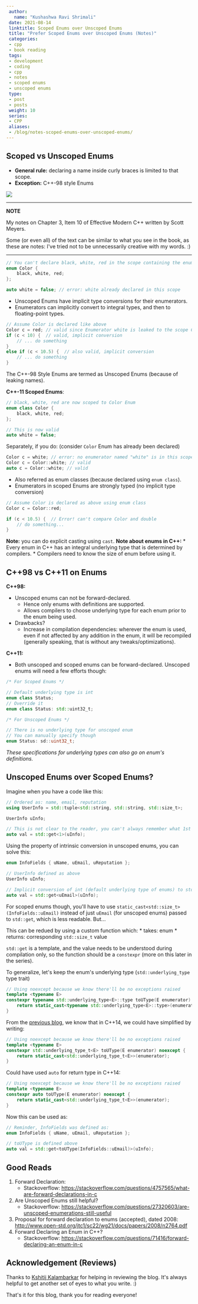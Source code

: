 ```yaml
---
 author:
   name: "Kushashwa Ravi Shrimali"
 date: 2021-08-14
 linktitle: Scoped Enums over Unscoped Enums
 title: "Prefer Scoped Enums over Unscoped Enums (Notes)"
 categories:
 - cpp
 - book reading
 tags:
 - development
 - coding
 - cpp
 - notes
 - scoped enums
 - unscoped enums
 type:
 - post
 - posts
 weight: 10
 series:
 - CPP
 aliases:
 - /blog/notes-scoped-enums-over-unscoped-enums/
---
```


## Scoped vs Unscoped Enums 

* **General rule:** declaring a name inside curly braces is limited to that scope.
* **Exception:** C++-98 style Enums

![](https://raw.githubusercontent.com/krshrimali/blog/main/assets/cover-images/Unscoped-Scoped-Enums.png)

---
**NOTE**

My notes on Chapter 3, Item 10 of Effective Modern C++ written by Scott Meyers.

Some (or even all) of the text can be similar to what you see in the book, as these are notes: I've tried not to be unnecessarily creative with my words. :)

---

```cpp
// You can't declare black, white, red in the scope containing the enum Color
enum Color {
    black, white, red;
};

auto white = false; // error: white already declared in this scope
```

* Unscoped Enums have implicit type conversions for their enumerators.
* Enumerators can implicitly convert to integral types, and then to floating-point types.

```cpp
// Assume Color is declared like above
Color c = red; // valid since Enumerator white is leaked to the scope Color is in
if (c < 10) {  // valid, implicit conversion
    // ... do something
}
else if (c < 10.5) {  // also valid, implicit conversion
    // ... do something
}
```

The C++-98 Style Enums are termed as Unscoped Enums (because of leaking names).

**C++-11 Scoped Enums**:

```cpp
// black, white, red are now scoped to Color Enum
enum class Color {
    black, white, red;
};

// This is now valid
auto white = false;
```

Separately, if you do: (consider `Color` Enum has already been declared)

```cpp
Color c = white; // error: no enumerator named "white" is in this scope
Color c = Color::white; // valid
auto c = Color::white; // valid
```

* Also referred as enum classes (because declared using `enum class`).
* Enumerators in scoped Enums are strongly typed (no implicit type conversion)

```cpp
// Assume Color is declared as above using enum class
Color c = Color::red;

if (c < 10.5) {  // Error! can't compare Color and double
    // do something...
}
```

**Note:** you can do explicit casting using `cast`.
**Note about enums in C++:**
    * Every enum in C++ has an integral underlying type that is determined by compilers.
    * Compilers need to know the size of enum before using it.

## C++98 vs C++11 on Enums

**C++98:**

* Unscoped enums can not be forward-declared.
    * Hence only enums with definitions are supported.
    * Allows compilers to choose underlying type for each enum prior to the enum being used.
* Drawbacks?
    * Increase in compilation dependencies: wherever the enum is used, even if not affected by any addition in the enum, it will be recompiled (generally speaking, that is without any tweaks/optimizations).

**C++11:**

* Both unscoped and scoped enums can be forward-declared. Unscoped enums will need a few efforts though:

```cpp
/* For Scoped Enums */

// Default underlying type is int
enum class Status; 
// Override it
enum class Status: std::uint32_t;

/* For Unscoped Enums */

// There is no underlying type for unscoped enum
// You can manually specify though
enum Status: sd::uint32_t;
```

_These specifications for underlying types can also go on enum's definitions._

## Unscoped Enums over Scoped Enums?

Imagine when you have a code like this:

```cpp
// Ordered as: name, email, reputation
using UserInfo = std::tuple<std::string, std::string, std::size_t>;

UserInfo uInfo;

// This is not clear to the reader, you can't always remember what 1st indexed field in UserInfo is
auto val = std::get<1>(uInfo);
```

Using the property of intrinsic conversion in unscoped enums, you can solve this:

```cpp
enum InfoFields { uName, uEmail, uReputation };

// UserInfo defined as above
UserInfo uInfo;

// Implicit conversion of int (default underlying type of enums) to std::size_t (that's what std::get takes)
auto val = std::get<uEmail>(uInfo);
```

For scoped enums though, you'll have to use `static_cast<std::size_t>(InfoFields::uEmail)` instead of just `uEmail` (for unscoped enums) passed to `std::get`, which is less readable. But...

This can be redued by using a custom function which:
    * takes: enum
    * returns: corresponding `std::size_t` value

`std::get` is a template, and the value needs to be understood during compilation only, so the function should be a `constexpr` (more on this later in the series).

To generalize, let's keep the enum's underlying type (`std::underlying_type` type trait)

```cpp
// Using noexcept because we know there'll be no exceptions raised
template <typename E>
constexpr typename std::underlying_type<E>::type toUType(E enumerator) noexcept {
    return static_cast<typename std::underlying_type<E>::type>(enumerator);
}
```

From the [previous blog](https://krshrimali.github.io/Alias-Declarations-over-Typedefs-CPP/), we know that in C++14, we could have simplified by writing:

```cpp
// Using noexcept because we know there'll be no exceptions raised
template <typename E>
constexpr std::underlying_type_t<E> toUType(E enumerator) noexcept {
    return static_cast<std::underlying_type_t<E>>(enumerator);
}
```

Could have used `auto` for return type in C++14:


```cpp
// Using noexcept because we know there'll be no exceptions raised
template <typename E>
constexpr auto toUType(E enumerator) noexcept {
    return static_cast<std::underlying_type_t<E>>(enumerator);
}
```

Now this can be used as:

```cpp
// Reminder, InfoFields was defined as:
enum InfoFields { uName, uEmail, uReputation };

// toUType is defined above
auto val = std::get<toUType(InfoFields::uEmail)>(uInfo);
```

## Good Reads

1. Forward Declaration:
    * Stackoverflow: https://stackoverflow.com/questions/4757565/what-are-forward-declarations-in-c
2. Are Unscoped Enums still helpful?
    * Stackoverflow: https://stackoverflow.com/questions/27320603/are-unscoped-enumerations-still-useful
3. Proposal for forward declaration to enums (accepted), dated 2008: http://www.open-std.org/jtc1/sc22/wg21/docs/papers/2008/n2764.pdf
4. Forward Declaring an Enum in C++? 
    * Stackoverflow: https://stackoverflow.com/questions/71416/forward-declaring-an-enum-in-c

## Acknowledgement (Reviews)

Thanks to [Kshitij Kalambarkar](https://kshitij12345.github.io/) for helping in reviewing the blog. It's always helpful to get another set of eyes to what you write. :)

That's it for this blog, thank you for reading everyone!
